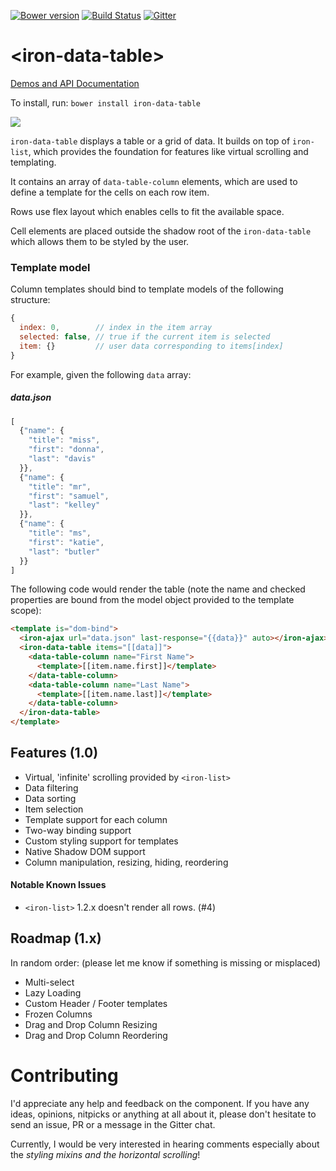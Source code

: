[![Bower version](https://badge.fury.io/bo/iron-data-table.svg)](https://badge.fury.io/bo/iron-data-table)
[![Build Status](https://travis-ci.org/Saulis/iron-data-table.svg?branch=master)](https://travis-ci.org/Saulis/iron-data-table)
[![Gitter](https://badges.gitter.im/Join%20Chat.svg)](https://gitter.im/Saulis/iron-data-table?utm_source=badge&utm_medium=badge&utm_campaign=pr-badge)

# &lt;iron-data-table&gt;

[Demos and API Documentation](https://saulis.github.io/iron-data-table/)

To install, run: `bower install iron-data-table`

![](https://github.com/Saulis/iron-data-table/raw/master/iron-data-table.png)

`iron-data-table` displays a table or a grid of data.
It builds on top of `iron-list`, which provides the foundation for features like
virtual scrolling and templating.

It contains an array of `data-table-column` elements, which are used to define a template
for the cells on each row item.

Rows use flex layout which enables cells to fit the available space.

Cell elements are placed outside the shadow root of the `iron-data-table` which
allows them to be styled by the user.

### Template model
Column templates should bind to template models of the following structure:
```js
{
  index: 0,        // index in the item array
  selected: false, // true if the current item is selected
  item: {}         // user data corresponding to items[index]
}
```
For example, given the following `data` array:
##### data.json
```js
[
  {"name": {
    "title": "miss",
    "first": "donna",
    "last": "davis"
  }},
  {"name": {
    "title": "mr",
    "first": "samuel",
    "last": "kelley"
  }},
  {"name": {
    "title": "ms",
    "first": "katie",
    "last": "butler"
  }}
]
```
The following code would render the table (note the name and checked properties are
bound from the model object provided to the template scope):
```html
<template is="dom-bind">
  <iron-ajax url="data.json" last-response="{{data}}" auto></iron-ajax>
  <iron-data-table items="[[data]]">
    <data-table-column name="First Name">
      <template>[[item.name.first]]</template>
    </data-table-column>
    <data-table-column name="Last Name">
      <template>[[item.name.last]]</template>
    </data-table-column>
  </iron-data-table>
</template>
```

## Features (1.0)
- Virtual, 'infinite' scrolling provided by `<iron-list>`
- Data filtering
- Data sorting
- Item selection
- Template support for each column
- Two-way binding support
- Custom styling support for templates
- Native Shadow DOM support
- Column manipulation, resizing, hiding, reordering

#### Notable Known Issues
- `<iron-list>` 1.2.x doesn't render all rows. (#4)

## Roadmap (1.x)
In random order: (please let me know if something is missing or misplaced)
- Multi-select
- Lazy Loading
- Custom Header / Footer templates
- Frozen Columns
- Drag and Drop Column Resizing
- Drag and Drop Column Reordering

# Contributing
I'd appreciate any help and feedback on the component. If you have any ideas, opinions, nitpicks or anything at all about it, please don't hesitate to send an issue, PR or a message in the Gitter chat.

Currently, I would be very interested in hearing comments especially about the *styling mixins and the horizontal scrolling*!
